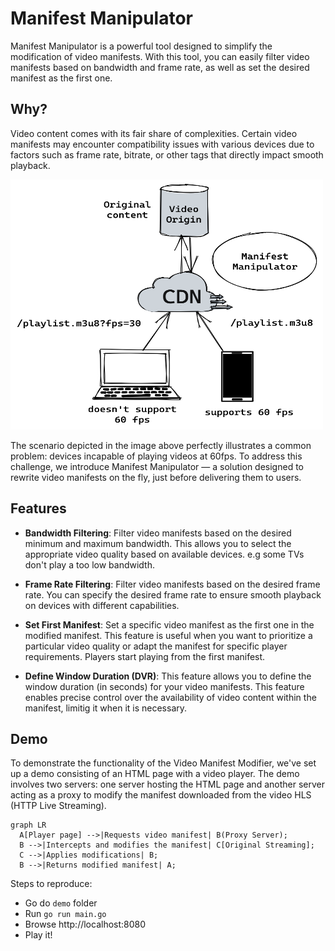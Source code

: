 # Manifest Manipulator

Manifest Manipulator is a powerful tool designed to simplify the modification of video manifests. With this tool, you can easily filter video manifests based on bandwidth and frame rate, as well as set the desired manifest as the first one.

## Why?

Video content comes with its fair share of complexities. Certain video manifests may encounter compatibility issues with various devices due to factors such as frame rate, bitrate, or other tags that directly impact smooth playback.

<img src="manifest_manipulator.png" width="500" height="400">

The scenario depicted in the image above perfectly illustrates a common problem: devices incapable of playing videos at 60fps. To address this challenge, we introduce Manifest Manipulator — a solution designed to rewrite video manifests on the fly, just before delivering them to users.

## Features

* **Bandwidth Filtering**: Filter video manifests based on the desired minimum and maximum bandwidth. This allows you to select the appropriate video quality based on available devices. e.g some TVs don't play a too low bandwidth.

* **Frame Rate Filtering**: Filter video manifests based on the desired frame rate. You can specify the desired frame rate to ensure smooth playback on devices with different capabilities.

* **Set First Manifest**: Set a specific video manifest as the first one in the modified manifest. This feature is useful when you want to prioritize a particular video quality or adapt the manifest for specific player requirements. Players start playing from the first manifest.

* **Define Window Duration (DVR)**: This feature allows you to define the window duration (in seconds) for your video manifests. This feature enables precise control over the availability of video content within the manifest, limitig it when it is necessary.

## Demo

To demonstrate the functionality of the Video Manifest Modifier, we've set up a demo consisting of an HTML page with a video player. The demo involves two servers: one server hosting the HTML page and another server acting as a proxy to modify the manifest downloaded from the video HLS (HTTP Live Streaming).

```mermaid
graph LR
  A[Player page] -->|Requests video manifest| B(Proxy Server);
  B -->|Intercepts and modifies the manifest| C[Original Streaming];
  C -->|Applies modifications| B;
  B -->|Returns modified manifest| A;

```

Steps to reproduce:

* Go do `demo` folder
* Run `go run main.go`
* Browse http://localhost:8080
* Play it!
